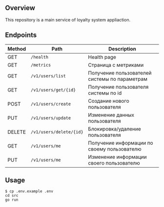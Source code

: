 ## Overview

This repository is a main service of loyalty system appliaction.

## Endpoints

Method | Path                   | Description                                   |                                                                         
---    |------------------------|------------------------------------------------
GET    | `/health`              | Health page                                   |
GET    | `/metrics`             | Страница с метриками                          |
GET    | `/v1/users/list`       | Получение пользователей системы по параметрам |
GET    | `/v1/users/get/{id}`   | Получение пользователя системы по id          |
POST   | `/v1/users/create`     | Создание нового пользователя                  |
PUT    | `/v1/users/update`     | Изменение данных пользователя                 |
DELETE | `/v1/users/delete/{id}`| Блокировка/удаление пользователя              |
GET    | `/v1/users/me`         | Получение информации по своему пользователю   |
PUT    | `/v1/users/me`         | Изменение информации своего пользователю      |

## Usage

```shell
$ cp .env.example .env
cd src
go run
```
